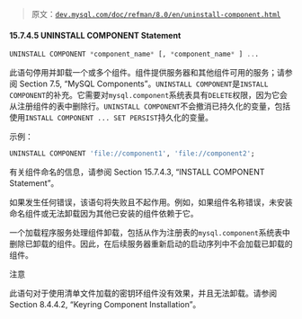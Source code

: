> 原文：[`dev.mysql.com/doc/refman/8.0/en/uninstall-component.html`](https://dev.mysql.com/doc/refman/8.0/en/uninstall-component.html)

#### 15.7.4.5 UNINSTALL COMPONENT Statement

```sql
UNINSTALL COMPONENT *component_name* [, *component_name* ] ...
```

此语句停用并卸载一个或多个组件。组件提供服务器和其他组件可用的服务；请参阅 Section 7.5, “MySQL Components”。`UNINSTALL COMPONENT`是`INSTALL COMPONENT`的补充。它需要对`mysql.component`系统表具有`DELETE`权限，因为它会从注册组件的表中删除行。`UNINSTALL COMPONENT`不会撤消已持久化的变量，包括使用`INSTALL COMPONENT ... SET PERSIST`持久化的变量。

示例：

```sql
UNINSTALL COMPONENT 'file://component1', 'file://component2';
```

有关组件命名的信息，请参阅 Section 15.7.4.3, “INSTALL COMPONENT Statement”。

如果发生任何错误，该语句将失败且不起作用。例如，如果组件名称错误，未安装命名组件或无法卸载因为其他已安装的组件依赖于它。

一个加载程序服务处理组件卸载，包括从作为注册表的`mysql.component`系统表中删除已卸载的组件。因此，在后续服务器重新启动的启动序列中不会加载已卸载的组件。

注意

此语句对于使用清单文件加载的密钥环组件没有效果，并且无法卸载。请参阅 Section 8.4.4.2, “Keyring Component Installation”。
